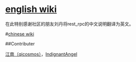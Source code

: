 # [english wiki](https://github.com/topcpporg/rest_rpc/wiki/English)
在此特别感谢社区的朋友刘丹将rest_rpc的中文说明翻译为英文。

#[chinese wiki](https://github.com/topcpporg/rest_rpc/wiki/Chinese)

##Contributer

[江南（qicosmos）](https://github.com/qicosmos)，[IndignantAngel](https://github.com/IndignantAngel)
